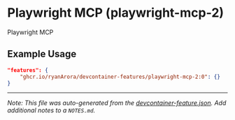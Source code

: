 
# Playwright MCP (playwright-mcp-2)

Playwright MCP

## Example Usage

```json
"features": {
    "ghcr.io/ryanArora/devcontainer-features/playwright-mcp-2:0": {}
}
```





---

_Note: This file was auto-generated from the [devcontainer-feature.json](https://github.com/ryanArora/devcontainer-features/blob/main/src/playwright-mcp-2/devcontainer-feature.json).  Add additional notes to a `NOTES.md`._
